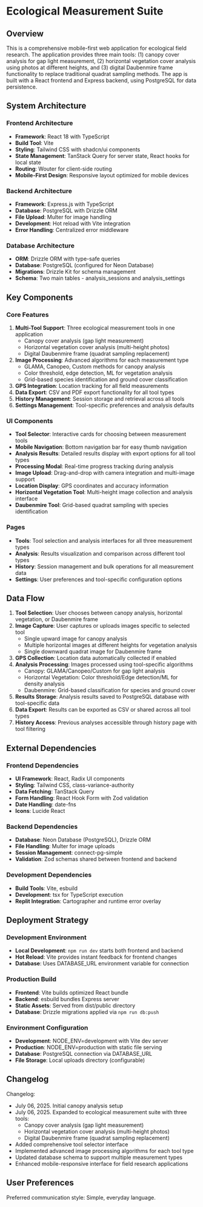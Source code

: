 # Ecological Measurement Suite

## Overview

This is a comprehensive mobile-first web application for ecological field research. The application provides three main tools: (1) canopy cover analysis for gap light measurement, (2) horizontal vegetation cover analysis using photos at different heights, and (3) digital Daubenmire frame functionality to replace traditional quadrat sampling methods. The app is built with a React frontend and Express backend, using PostgreSQL for data persistence.

## System Architecture

### Frontend Architecture
- **Framework**: React 18 with TypeScript
- **Build Tool**: Vite
- **Styling**: Tailwind CSS with shadcn/ui components
- **State Management**: TanStack Query for server state, React hooks for local state
- **Routing**: Wouter for client-side routing
- **Mobile-First Design**: Responsive layout optimized for mobile devices

### Backend Architecture
- **Framework**: Express.js with TypeScript
- **Database**: PostgreSQL with Drizzle ORM
- **File Upload**: Multer for image handling
- **Development**: Hot reload with Vite integration
- **Error Handling**: Centralized error middleware

### Database Architecture
- **ORM**: Drizzle ORM with type-safe queries
- **Database**: PostgreSQL (configured for Neon Database)
- **Migrations**: Drizzle Kit for schema management
- **Schema**: Two main tables - analysis_sessions and analysis_settings

## Key Components

### Core Features
1. **Multi-Tool Support**: Three ecological measurement tools in one application
   - Canopy cover analysis (gap light measurement)
   - Horizontal vegetation cover analysis (multi-height photos)
   - Digital Daubenmire frame (quadrat sampling replacement)
2. **Image Processing**: Advanced algorithms for each measurement type
   - GLAMA, Canopeo, Custom methods for canopy analysis
   - Color threshold, edge detection, ML for vegetation analysis
   - Grid-based species identification and ground cover classification
3. **GPS Integration**: Location tracking for all field measurements
4. **Data Export**: CSV and PDF export functionality for all tool types
5. **History Management**: Session storage and retrieval across all tools
6. **Settings Management**: Tool-specific preferences and analysis defaults

### UI Components
- **Tool Selector**: Interactive cards for choosing between measurement tools
- **Mobile Navigation**: Bottom navigation bar for easy thumb navigation
- **Analysis Results**: Detailed results display with export options for all tool types
- **Processing Modal**: Real-time progress tracking during analysis
- **Image Upload**: Drag-and-drop with camera integration and multi-image support
- **Location Display**: GPS coordinates and accuracy information
- **Horizontal Vegetation Tool**: Multi-height image collection and analysis interface
- **Daubenmire Tool**: Grid-based quadrat sampling with species identification

### Pages
- **Tools**: Tool selection and analysis interfaces for all three measurement types
- **Analysis**: Results visualization and comparison across different tool types
- **History**: Session management and bulk operations for all measurement data
- **Settings**: User preferences and tool-specific configuration options

## Data Flow

1. **Tool Selection**: User chooses between canopy analysis, horizontal vegetation, or Daubenmire frame
2. **Image Capture**: User captures or uploads images specific to selected tool
   - Single upward image for canopy analysis
   - Multiple horizontal images at different heights for vegetation analysis
   - Single downward quadrat image for Daubenmire frame
3. **GPS Collection**: Location data automatically collected if enabled
4. **Analysis Processing**: Images processed using tool-specific algorithms
   - Canopy: GLAMA/Canopeo/Custom for gap light analysis
   - Horizontal Vegetation: Color threshold/Edge detection/ML for density analysis
   - Daubenmire: Grid-based classification for species and ground cover
5. **Results Storage**: Analysis results saved to PostgreSQL database with tool-specific data
6. **Data Export**: Results can be exported as CSV or shared across all tool types
7. **History Access**: Previous analyses accessible through history page with tool filtering

## External Dependencies

### Frontend Dependencies
- **UI Framework**: React, Radix UI components
- **Styling**: Tailwind CSS, class-variance-authority
- **Data Fetching**: TanStack Query
- **Form Handling**: React Hook Form with Zod validation
- **Date Handling**: date-fns
- **Icons**: Lucide React

### Backend Dependencies
- **Database**: Neon Database (PostgreSQL), Drizzle ORM
- **File Handling**: Multer for image uploads
- **Session Management**: connect-pg-simple
- **Validation**: Zod schemas shared between frontend and backend

### Development Dependencies
- **Build Tools**: Vite, esbuild
- **Development**: tsx for TypeScript execution
- **Replit Integration**: Cartographer and runtime error overlay

## Deployment Strategy

### Development Environment
- **Local Development**: `npm run dev` starts both frontend and backend
- **Hot Reload**: Vite provides instant feedback for frontend changes
- **Database**: Uses DATABASE_URL environment variable for connection

### Production Build
- **Frontend**: Vite builds optimized React bundle
- **Backend**: esbuild bundles Express server
- **Static Assets**: Served from dist/public directory
- **Database**: Drizzle migrations applied via `npm run db:push`

### Environment Configuration
- **Development**: NODE_ENV=development with Vite dev server
- **Production**: NODE_ENV=production with static file serving
- **Database**: PostgreSQL connection via DATABASE_URL
- **File Storage**: Local uploads directory (configurable)

## Changelog

Changelog:
- July 06, 2025. Initial canopy analysis setup
- July 06, 2025. Expanded to ecological measurement suite with three tools:
  - Canopy cover analysis (gap light measurement)
  - Horizontal vegetation cover analysis (multi-height photos)  
  - Digital Daubenmire frame (quadrat sampling replacement)
- Added comprehensive tool selector interface
- Implemented advanced image processing algorithms for each tool type
- Updated database schema to support multiple measurement types
- Enhanced mobile-responsive interface for field research applications

## User Preferences

Preferred communication style: Simple, everyday language.